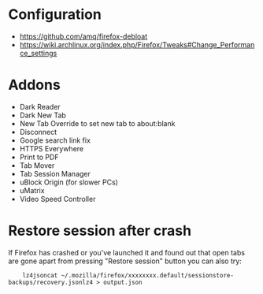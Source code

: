 # Configuration

* https://github.com/amq/firefox-debloat
* https://wiki.archlinux.org/index.php/Firefox/Tweaks#Change_Performance_settings


# Addons

* Dark Reader
* Dark New Tab
* New Tab Override to set new tab to about:blank
* Disconnect
* Google search link fix
* HTTPS Everywhere
* Print to PDF
* Tab Mover
* Tab Session Manager
* uBlock Origin (for slower PCs)
* uMatrix
* Video Speed Controller

# Restore session after crash

If Firefox has crashed or you've launched it and found out that open tabs are gone apart from pressing "Restore session" button you can also try:

        lz4jsoncat ~/.mozilla/firefox/xxxxxxxx.default/sessionstore-backups/recovery.jsonlz4 > output.json

